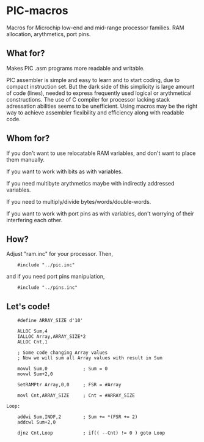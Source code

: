 # PIC-macros
Macros for Microchip low-end and mid-range processor families. RAM allocation, arythmetics, port pins.

## What for?
Makes PIC .asm programs more readable and writable.

PIC assembler is simple and easy to learn and to start coding, due to compact instruction set.
But the dark side of this simplicity is large amount of code (lines), needed to express frequently used logical or arythmetical
constructions. The use of C compiler for processor lacking stack adressation abilities seems to be unefficient. Using macros
may be the right way to achieve assembler flexibility and efficiency along with readable code.
## Whom for?
If you don't want to use relocatable RAM variables, and don't want to place them manually.

If you want to work with bits as with variables.

If you need multibyte arythmetics maybe with indirectly addressed variables.

If you need to multiply/divide bytes/words/double-words.

If you want to work with port pins as with variables, don't worrying of their interfering each other.

## How?
Adjust "ram.inc" for your processor. Then,

        #include "../pic.inc"
    
and if you need port pins manipulation,

        #include "../pins.inc"
    
## Let's code!
        #define ARRAY_SIZE d'10'
        
        ALLOC Sum,4
        IALLOC Array,ARRAY_SIZE*2
        ALLOC Cnt,1
        
        ; Some code changing Array values
        ; Now we will sum all Array values with result in Sum
        
        movwl Sum,0             ; Sum = 0
        movwl Sum+2,0
        
        SetRAMPtr Array,0,0     ; FSR = #Array
        
        movl Cnt,ARRAY_SIZE     ; Cnt = #ARRAY_SIZE
        
    Loop:
    
        addwi Sum,INDF,2        ; Sum += *(FSR += 2)
        addcwl Sum+2,0
        
        djnz Cnt,Loop           ; if(( --Cnt) != 0 ) goto Loop
        


